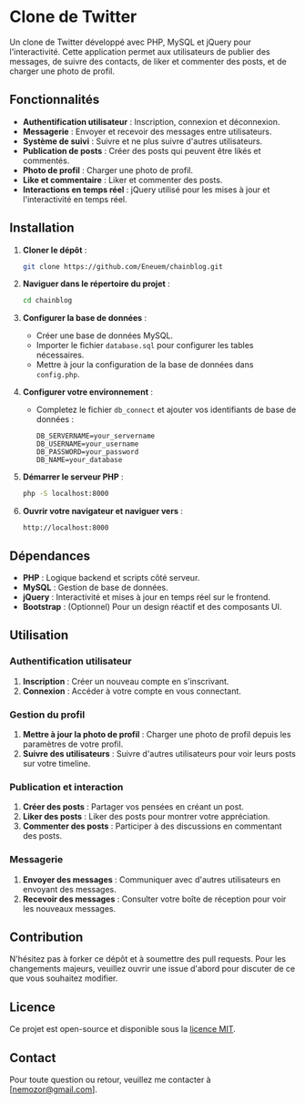 # Clone de Twitter

Un clone de Twitter développé avec PHP, MySQL et jQuery pour l'interactivité. Cette application permet aux utilisateurs de publier des messages, de suivre des contacts, de liker et commenter des posts, et de charger une photo de profil.

## Fonctionnalités

- **Authentification utilisateur** : Inscription, connexion et déconnexion.
- **Messagerie** : Envoyer et recevoir des messages entre utilisateurs.
- **Système de suivi** : Suivre et ne plus suivre d'autres utilisateurs.
- **Publication de posts** : Créer des posts qui peuvent être likés et commentés.
- **Photo de profil** : Charger une photo de profil.
- **Like et commentaire** : Liker et commenter des posts.
- **Interactions en temps réel** : jQuery utilisé pour les mises à jour et l'interactivité en temps réel.

## Installation

1. **Cloner le dépôt** :
    ```sh
    git clone https://github.com/Eneuem/chainblog.git
    ```

2. **Naviguer dans le répertoire du projet** :
    ```sh
    cd chainblog
    ```

3. **Configurer la base de données** :
    - Créer une base de données MySQL.
    - Importer le fichier `database.sql` pour configurer les tables nécessaires.
    - Mettre à jour la configuration de la base de données dans `config.php`.

4. **Configurer votre environnement** :
    - Completez le fichier `db_connect` et ajouter vos identifiants de base de données :
      ```plaintext
      DB_SERVERNAME=your_servername
      DB_USERNAME=your_username
      DB_PASSWORD=your_password
      DB_NAME=your_database
      ```
    

5. **Démarrer le serveur PHP** :
    ```sh
    php -S localhost:8000
    ```

6. **Ouvrir votre navigateur et naviguer vers** :
    ```plaintext
    http://localhost:8000
    ```

## Dépendances

- **PHP** : Logique backend et scripts côté serveur.
- **MySQL** : Gestion de base de données.
- **jQuery** : Interactivité et mises à jour en temps réel sur le frontend.
- **Bootstrap** : (Optionnel) Pour un design réactif et des composants UI.

## Utilisation

### Authentification utilisateur

1. **Inscription** : Créer un nouveau compte en s'inscrivant.
2. **Connexion** : Accéder à votre compte en vous connectant.

### Gestion du profil

1. **Mettre à jour la photo de profil** : Charger une photo de profil depuis les paramètres de votre profil.
2. **Suivre des utilisateurs** : Suivre d'autres utilisateurs pour voir leurs posts sur votre timeline.

### Publication et interaction

1. **Créer des posts** : Partager vos pensées en créant un post.
2. **Liker des posts** : Liker des posts pour montrer votre appréciation.
3. **Commenter des posts** : Participer à des discussions en commentant des posts.

### Messagerie

1. **Envoyer des messages** : Communiquer avec d'autres utilisateurs en envoyant des messages.
2. **Recevoir des messages** : Consulter votre boîte de réception pour voir les nouveaux messages.

## Contribution

N'hésitez pas à forker ce dépôt et à soumettre des pull requests. Pour les changements majeurs, veuillez ouvrir une issue d'abord pour discuter de ce que vous souhaitez modifier.

## Licence

Ce projet est open-source et disponible sous la [licence MIT](LICENSE).

## Contact

Pour toute question ou retour, veuillez me contacter à [nemozor@gmail.com].
